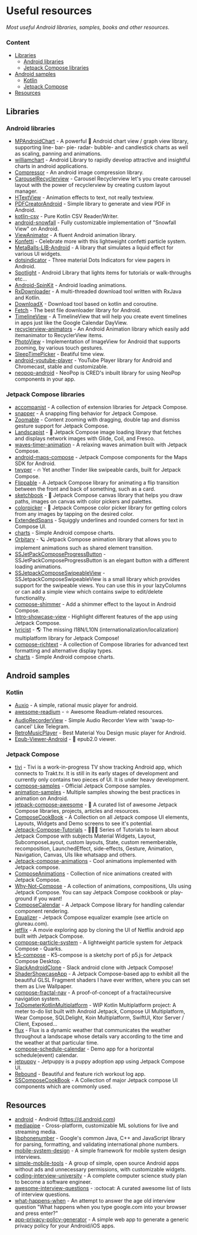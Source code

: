 # Useful resources
*Most useful Android libraries, samples, books and other resources.*

### Content
- [Libraries](#libraries)
    - [Android libraries](#android-libraries) 
    - [Jetpack Compose libraries](#jetpack-compose-libraries) 
- [Android samples](#android-samples)
    - [Kotlin](#kotlin)
    - [Jetpack Compose](#jetpack-compose)
- [Resources](#resources)

##  Libraries

### Android libraries
* [MPAndroidChart](https://github.com/PhilJay/MPAndroidChart) - A powerful 🚀 Android chart view / graph view library, supporting line- bar- pie- radar- bubble- and candlestick charts as well as scaling, panning and animations.
* [williamchart](https://github.com/diogobernardino/williamchart) - Android Library to rapidly develop attractive and insightful charts in android applications.
* [Compressor](https://github.com/zetbaitsu/Compressor) - An android image compression library.
* [CarouselRecyclerview](https://github.com/sparrow007/CarouselRecyclerview) - Carousel Recyclerview let's you create carousel layout with the power of recyclerview by creating custom layout manager.
* [HTextView](https://github.com/hanks-zyh/HTextView) - Animation effects to text, not really textview.
* [PDFCreatorAndroid](https://github.com/tejpratap46/PDFCreatorAndroid) - Simple library to generate and view PDF in Android.
* [kotlin-csv](https://github.com/doyaaaaaken/kotlin-csv) - Pure Kotlin CSV Reader/Writer.
* [android-snowfall](https://github.com/JetradarMobile/android-snowfall) - Fully customizable implementation of "Snowfall View" on Android.
* [ViewAnimator](https://github.com/florent37/ViewAnimator) - A fluent Android animation library.
* [Konfetti](https://github.com/DanielMartinus/Konfetti) - Celebrate more with this lightweight confetti particle system.
* [MetaBalls-LIB-Android](https://github.com/danielzeller/MetaBalls-LIB-Android) - A library that simulates a liquid effect for various UI widgets.
* [dotsindicator](https://github.com/tommybuonomo/dotsindicator) - Three material Dots Indicators for view pagers in Android.
* [Spotlight](https://github.com/TakuSemba/Spotlight) - Android Library that lights items for tutorials or walk-throughs etc...
* [Android-SpinKit](https://github.com/ybq/Android-SpinKit) - Android loading animations.
* [RxDownloader](https://github.com/ssseasonnn/RxDownload) - A multi-threaded download tool written with RxJava and Kotlin.
* [DownloadX](https://github.com/ssseasonnn/DownloadX) - Download tool based on kotlin and coroutine.
* [Fetch](https://github.com/tonyofrancis/Fetch) - The best file downloader library for Android.
* [TimelineView](https://github.com/akri16/TimelineView) - A TimelineView that will help you create event timelines in apps just like the Google Calendar DayView.
* [recyclerview-animators](https://github.com/wasabeef/recyclerview-animators) - An Android Animation library which easily add itemanimator to RecyclerView items.
* [PhotoView](https://github.com/Baseflow/PhotoView) - Implementation of ImageView for Android that supports zooming, by various touch gestures.
* [SleepTimePicker](https://github.com/AppSci/SleepTimePicker) - Beatiful time view.
* [android-youtube-player](https://github.com/PierfrancescoSoffritti/android-youtube-player) - YouTube Player library for Android and Chromecast, stable and customizable.
* [neopop-android](https://github.com/CRED-CLUB/neopop-android) - NeoPop is CRED's inbuilt library for using NeoPop components in your app.

### Jetpack Compose libraries
* [accompanist](https://github.com/google/accompanist) - A collection of extension libraries for Jetpack Compose.
* [snapper](https://github.com/chrisbanes/snapper) - A snapping fling behavior for Jetpack Compose.
* [Zoomable](https://github.com/mxalbert1996/Zoomable) - Content zooming with dragging, double tap and dismiss gesture support for Jetpack Compose.
* [Landscapist](https://github.com/skydoves/Landscapist) - 🍂 Jetpack Compose image loading library that fetches and displays network images with Glide, Coil, and Fresco.
* [waves-timer-animation](https://github.com/manueldidonna/waves-timer-animation) - A relaxing waves animation built with Jetpack Compose.
* [android-maps-compose](https://github.com/googlemaps/android-maps-compose) - Jetpack Compose components for the Maps SDK for Android.
* [twyper](https://github.com/theapache64/twyper) - 🔥 Yet another Tinder like swipeable cards, built for Jetpack Compose.
* [Flippable](https://github.com/wajahatkarim3/Flippable) - A Jetpack Compose library for animating a flip transition between the front and back of something, such as a card.
* [sketchbook](https://github.com/GetStream/sketchbook-compose) - 🎨 Jetpack Compose canvas library that helps you draw paths, images on canvas with color pickers and palettes.
* [colorpicker](https://github.com/skydoves/colorpicker-compose) - 🎨 Jetpack Compose color picker library for getting colors from any images by tapping on the desired color.
* [ExtendedSpans](https://github.com/saket/ExtendedSpans) - Squiggly underlines and rounded corners for text in Compose UI.
* [charts](https://github.com/tehras/charts) - Simple Android compose charts.
* [Orbitary](https://github.com/skydoves/Orbitary) - 🪐 Jetpack Compose animation library that allows you to implement animations such as shared element transition.
* [SSJetPackComposeProgressButton](https://github.com/SimformSolutionsPvtLtd/SSJetPackComposeProgressButton) - SSJetPackComposeProgressButton is an elegant button with a different loading animations.
* [SSJetpackComposeSwipeableView](https://github.com/SimformSolutionsPvtLtd/SSJetpackComposeSwipeableView) - SSJetpackComposeSwipeableView is a small library which provides support for the swipeable views. You can use this in your lazyColumns or can add a simple view which contains swipe to edit/delete functionality.
* [compose-shimmer](https://github.com/ValeryPonomarenko/compose-shimmer) - Add a shimmer effect to the layout in Android Compose.
* [Intro-showcase-view](https://github.com/canopas/Intro-showcase-view) - Highlight different features of the app using Jetpack Compose.
* [lyricist](https://github.com/adrielcafe/lyricist) - 🌎 The missing I18N/L10N (internationalization/localization) multiplatform library for Jetpack Compose!
* [compose-richtext](https://github.com/halilozercan/compose-richtext) - A collection of Compose libraries for advanced text formatting and alternative display types.
* [charts](https://github.com/tehras/charts) - Simple Android compose charts.

## Android samples

### Kotlin
* [Auxio](https://github.com/OxygenCobalt/Auxio) - A simple, rational music player for android.
* [awesome-readium](https://github.com/readium/awesome-readium) - ⭐️ Awesome Readium-related resources.
* [AudioRecorderView](https://github.com/Tougee/AudioRecorderView) - Simple Audio Recorder View with 'swap-to-cancel' Like Telegram.
* [RetroMusicPlayer](https://github.com/RetroMusicPlayer/RetroMusicPlayer) - Best Material You Design music player for Android.
* [Epub-Viewer-Android](https://github.com/libliboom/Epub-Viewer-Android) - 📖 epub2.0 viewer.

### Jetpack Compose
* [tivi](https://github.com/chrisbanes/tivi) - Tivi is a work-in-progress TV show tracking Android app, which connects to Trakt.tv. It is still in its early stages of development and currently only contains two pieces of UI. It is under heavy development.
* [compose-samples](https://github.com/android/compose-samples) - Official Jetpack Compose samples.
* [animation-samples](https://github.com/android/animation-samples) - Multiple samples showing the best practices in animation on Android.
* [jetpack-compose-awesome](https://github.com/jetpack-compose/jetpack-compose-awesome) - 📝 A curated list of awesome Jetpack Compose libraries, projects, articles and resources.
* [ComposeCookBook](https://github.com/Gurupreet/ComposeCookBook) - A Collection on all Jetpack compose UI elements, Layouts, Widgets and Demo screens to see it's potential.
* [Jetpack-Compose-Tutorials](https://github.com/SmartToolFactory/Jetpack-Compose-Tutorials) - 🚀🧨📝 Series of Tutorials to learn about Jetpack Compose with subjects Material Widgets, Layout, SubcomposeLayout, custom layouts, State, custom rememberable, recomposition, LaunchedEffect, side-effects, Gesture, Animation, Navigation, Canvas, UIs like whatsapp and others.
* [Jetpack-compose-animations](https://github.com/canopas/Jetpack-compose-animations-examples) - Cool animations implemented with Jetpack compose.
* [ComposeAnimations](https://github.com/antonshilov/ComposeAnimations) - Collection of nice animations created with Jetpack Compose.
* [Why-Not-Compose](https://github.com/ImaginativeShohag/Why-Not-Compose) - A collection of animations, compositions, UIs using Jetpack Compose. You can say Jetpack Compose cookbook or play-ground if you want!
* [ComposeCalendar](https://github.com/boguszpawlowski/ComposeCalendar) - A Jetpack Compose library for handling calendar component rendering.
* [Equalizer](https://github.com/glureau/Equalizer) - Jetpack Compose equalizer example (see article on glureau.com).
* [jetflix](https://github.com/pushpalroy/jetflix) - A movie exploring app by cloning the UI of Netflix android app built with Jetpack Compose.
* [compose-particle-system](https://github.com/CuriousNikhil/compose-particle-system) - A lightweight particle system for Jetpack Compose - Quarks.
* [k5-compose](https://github.com/CuriousNikhil/k5-compose) - K5-compose is a sketchy port of p5.js for Jetpack Compose Desktop.
* [SlackAndroidClone](https://github.com/Anmol92verma/SlackAndroidClone) - Slack android clone with Jetpack Compose!
* [ShaderShowcaseApp](https://github.com/thelumiereguy/ShaderShowcaseApp) - A Jetpack Compose-based app to exhibit all the beautiful GLSL Fragment shaders I have ever written, where you can set them as Live Wallpaper.
* [compose-fractal-nav](https://github.com/zach-klippenstein/compose-fractal-nav) - A proof-of-concept of a fractal/recursive navigation system.
* [ToDometerKotlinMultiplatform](https://github.com/serbelga/ToDometerKotlinMultiplatform) - WIP Kotlin Multiplatform project: A meter to-do list built with Android Jetpack, Compose UI Multiplatform, Wear Compose, SQLDelight, Koin Multiplatform, SwiftUI, Ktor Server / Client, Exposed...
* [flux](https://github.com/fidloo/flux) - Flux is a dynamic weather that communicates the weather throughout a landscape whose details vary according to the time and the weather at that particular time.
* [compose-schedule-calendar](https://github.com/halilozercan/compose-schedule-calendar) - Demo app for a horizontal schedule(event) calendar.
* [jetpuppy](https://github.com/ericktijerou/jetpuppy) - Jetpuppy is a puppy adoption app using Jetpack Compose UI.
* [Rebound](https://github.com/AnkitSuda/Rebound) - Beautiful and feature rich workout log app.
* [SSComposeCookBook](https://github.com/SimformSolutionsPvtLtd/SSComposeCookBook) - A Collection of major Jetpack compose UI components which are commonly used.

## Resources
* [android](https://github.com/android) - Android (https://d.android.com)
* [mediapipe](https://github.com/google/mediapipe) - Cross-platform, customizable ML solutions for live and streaming media.
* [libphonenumber](https://github.com/google/libphonenumber) - Google's common Java, C++ and JavaScript library for parsing, formatting, and validating international phone numbers.
* [mobile-system-design](https://github.com/weeeBox/mobile-system-design) - A simple framework for mobile system design interviews.
* [simple-mobile-tools](https://github.com/SimpleMobileTools) - A group of simple, open source Android apps without ads and unnecessary permissions, with customizable widgets.
* [coding-interview-university](https://github.com/jwasham/coding-interview-university) - A complete computer science study plan to become a software engineer.
* [awesome-interview-questions](https://github.com/DopplerHQ/awesome-interview-questions) - :octocat: A curated awesome list of lists of interview questions.
* [what-happens-when](https://github.com/alex/what-happens-when) - An attempt to answer the age old interview question "What happens when you type google.com into your browser and press enter?"
* [app-privacy-policy-generator](https://github.com/nisrulz/app-privacy-policy-generator) - A simple web app to generate a generic privacy policy for your Android/iOS apps.
